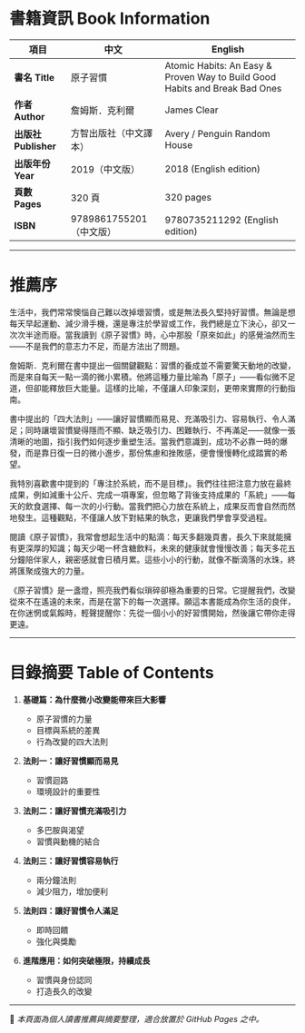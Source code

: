 # 書籍資訊 Book Information  

| 項目 | 中文 | English |
|------|------|---------|
| **書名 Title** | 原子習慣 | Atomic Habits: An Easy & Proven Way to Build Good Habits and Break Bad Ones |
| **作者 Author** | 詹姆斯．克利爾 | James Clear |
| **出版社 Publisher** | 方智出版社（中文譯本） | Avery / Penguin Random House |
| **出版年份 Year** | 2019（中文版） | 2018 (English edition) |
| **頁數 Pages** | 320 頁 | 320 pages |
| **ISBN** | 9789861755201（中文版） | 9780735211292 (English edition) |

---

# 推薦序  

生活中，我們常常懊惱自己難以改掉壞習慣，或是無法長久堅持好習慣。無論是想每天早起運動、減少滑手機，還是專注於學習或工作，我們總是立下決心，卻又一次次半途而廢。當我讀到《原子習慣》時，心中那股「原來如此」的感覺油然而生——不是我們的意志力不足，而是方法出了問題。  

詹姆斯．克利爾在書中提出一個關鍵觀點：習慣的養成並不需要驚天動地的改變，而是來自每天一點一滴的微小累積。他將這種力量比喻為「原子」——看似微不足道，但卻能釋放巨大能量。這樣的比喻，不僅讓人印象深刻，更帶來實際的行動指南。  

書中提出的「四大法則」——讓好習慣顯而易見、充滿吸引力、容易執行、令人滿足；同時讓壞習慣變得隱而不顯、缺乏吸引力、困難執行、不再滿足——就像一張清晰的地圖，指引我們如何逐步重塑生活。當我們意識到，成功不必靠一時的爆發，而是靠日復一日的微小進步，那份焦慮和挫敗感，便會慢慢轉化成踏實的希望。  

我特別喜歡書中提到的「專注於系統，而不是目標」。我們往往把注意力放在最終成果，例如減重十公斤、完成一項專案，但忽略了背後支持成果的「系統」——每天的飲食選擇、每一次的小行動。當我們把心力放在系統上，成果反而會自然而然地發生。這種觀點，不僅讓人放下對結果的執念，更讓我們學會享受過程。  

閱讀《原子習慣》，我常會想起生活中的點滴：每天多翻幾頁書，長久下來就能擁有更深厚的知識；每天少喝一杯含糖飲料，未來的健康就會慢慢改善；每天多花五分鐘陪伴家人，親密感就會日積月累。這些小小的行動，就像不斷滴落的水珠，終將匯聚成強大的力量。  

《原子習慣》是一盞燈，照亮我們看似瑣碎卻極為重要的日常。它提醒我們，改變從來不在遙遠的未來，而是在當下的每一次選擇。願這本書能成為你生活的良伴，在你迷惘或氣餒時，輕聲提醒你：先從一個小小的好習慣開始，然後讓它帶你走得更遠。  

---

# 目錄摘要 Table of Contents  

1. **基礎篇：為什麼微小改變能帶來巨大影響**  
   - 原子習慣的力量  
   - 目標與系統的差異  
   - 行為改變的四大法則  

2. **法則一：讓好習慣顯而易見**  
   - 習慣迴路  
   - 環境設計的重要性  

3. **法則二：讓好習慣充滿吸引力**  
   - 多巴胺與渴望  
   - 習慣與動機的結合  

4. **法則三：讓好習慣容易執行**  
   - 兩分鐘法則  
   - 減少阻力，增加便利  

5. **法則四：讓好習慣令人滿足**  
   - 即時回饋  
   - 強化與獎勵  

6. **進階應用：如何突破極限，持續成長**  
   - 習慣與身份認同  
   - 打造長久的改變  

---

📖 *本頁面為個人讀書推薦與摘要整理，適合放置於 GitHub Pages 之中。*  
